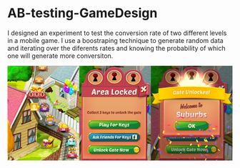 # AB-testing-GameDesign

I designed an experiment to test the conversion rate of two different levels in a mobile game.
I use a boostraping technique to generate random data and iterating over the diferents rates and knowing the probability 
of which one will generate more conversiton.

![](./cc_gates.png)
